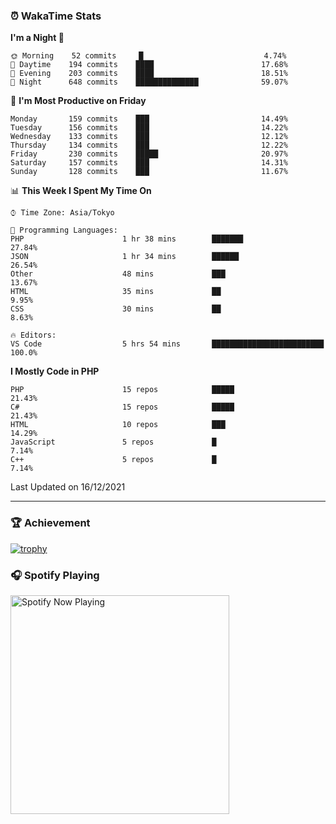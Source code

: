 ### ⏰ WakaTime Stats


<!--START_SECTION:waka-->
**I'm a Night 🦉** 

```text
🌞 Morning    52 commits     █                           4.74% 
🌆 Daytime    194 commits    ████                        17.68% 
🌃 Evening    203 commits    ████                        18.51% 
🌙 Night      648 commits    ██████████████              59.07%

```
📅 **I'm Most Productive on Friday** 

```text
Monday       159 commits    ███                         14.49% 
Tuesday      156 commits    ███                         14.22% 
Wednesday    133 commits    ███                         12.12% 
Thursday     134 commits    ███                         12.22% 
Friday       230 commits    █████                       20.97% 
Saturday     157 commits    ███                         14.31% 
Sunday       128 commits    ███                         11.67%

```


📊 **This Week I Spent My Time On** 

```text
⌚︎ Time Zone: Asia/Tokyo

💬 Programming Languages: 
PHP                      1 hr 38 mins        ███████                     27.84% 
JSON                     1 hr 34 mins        ██████                      26.54% 
Other                    48 mins             ███                         13.67% 
HTML                     35 mins             ██                          9.95% 
CSS                      30 mins             ██                          8.63%

🔥 Editors: 
VS Code                  5 hrs 54 mins       █████████████████████████   100.0%

```

**I Mostly Code in PHP** 

```text
PHP                      15 repos            █████                       21.43% 
C#                       15 repos            █████                       21.43% 
HTML                     10 repos            ███                         14.29% 
JavaScript               5 repos             █                           7.14% 
C++                      5 repos             █                           7.14%

```



 Last Updated on 16/12/2021
<!--END_SECTION:waka-->

---

### 🏆 Achievement

[![trophy](https://github-profile-trophy.vercel.app/?username=Slime-hatena&theme=flat&no-bg=true&no-frame=true&column=8)](https://github.com/ryo-ma/github-profile-trophy)

### 🎧 Spotify Playing

[<img src="https://spotify-now-playing-slime-hatena.vercel.app/api/spotify-playing" alt="Spotify Now Playing" width="350" />](https://open.spotify.com/user/slime_hatena)

<!--
**Slime-hatena/Slime-hatena** is a ✨ _special_ ✨ repository because its `README.md` (this file) appears on your GitHub profile.

Here are some ideas to get you started:

- 🔭 I’m currently working on ...
- 🌱 I’m currently learning ...
- 👯 I’m looking to collaborate on ...
- 🤔 I’m looking for help with ...
- 💬 Ask me about ...
- 📫 How to reach me: ...
- 😄 Pronouns: ...
- ⚡ Fun fact: ...
-->
